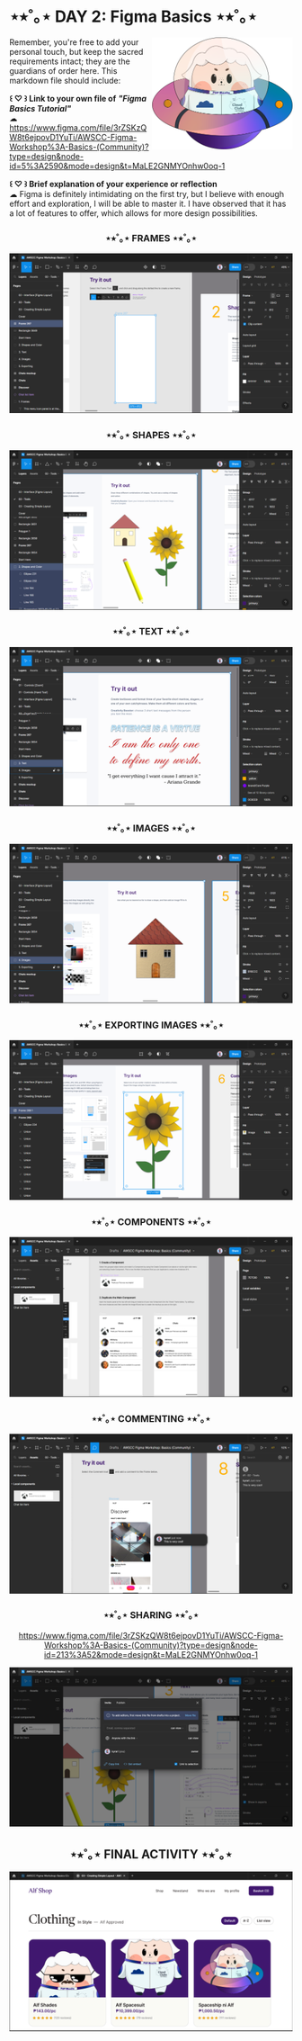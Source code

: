 # ⋆⭒˚｡⋆ DAY 2: Figma Basics ⋆⭒˚｡⋆

<img align="right" width="250px" src="../../assets/alf/alf-ufo.png">

Remember, you're free to add your personal touch, but keep the sacred requirements intact; they are the guardians of order here. This markdown file should include:

**꒰ ♡ ꒱ Link to your own file of** ***"Figma Basics Tutorial"***
<br/> ☁︎ https://www.figma.com/file/3rZSKzQW8t6ejpovD1YuTi/AWSCC-Figma-Workshop%3A-Basics-(Community)?type=design&node-id=5%3A2590&mode=design&t=MaLE2GNMYOnhw0oq-1

**꒰ ♡ ꒱ Brief explanation of your experience or reflection**
<br/> ☁︎ Figma is definitely intimidating on the first try, but I believe with enough effort and exploration, I will be able to master it. I have observed that it has a lot of features to offer, which allows for more design possibilities.

<div align = "center">

### ⋆⭒˚｡⋆ FRAMES ⋆⭒˚｡⋆
![Frames](image-2.png)

### ⋆⭒˚｡⋆ SHAPES ⋆⭒˚｡⋆
![Shapes](image-3.png)

### ⋆⭒˚｡⋆ TEXT ⋆⭒˚｡⋆
![Text](image-4.png)

### ⋆⭒˚｡⋆ IMAGES ⋆⭒˚｡⋆
![Images](image-5.png)

### ⋆⭒˚｡⋆ EXPORTING IMAGES ⋆⭒˚｡⋆
![Exporting Images](image-6.png)

### ⋆⭒˚｡⋆ COMPONENTS ⋆⭒˚｡⋆
![Components](image-7.png)

### ⋆⭒˚｡⋆ COMMENTING ⋆⭒˚｡⋆
![Commenting](image-8.png)

### ⋆⭒˚｡⋆ SHARING ⋆⭒˚｡⋆
https://www.figma.com/file/3rZSKzQW8t6ejpovD1YuTi/AWSCC-Figma-Workshop%3A-Basics-(Community)?type=design&node-id=213%3A52&mode=design&t=MaLE2GNMYOnhw0oq-1

![Sharing](image-9.png)

## ⋆⭒˚｡⋆ FINAL ACTIVITY ⋆⭒˚｡⋆

![Final Activity](image-10.png)